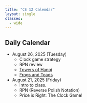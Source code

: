 ```yaml
---
title: "CS 12 Calendar"
layout: single
classes:
  - wide
---
```


## Daily Calendar

- August 26, 2025 (Tuesday)
    - Clock game strategy
    - RPN review
    - [Towers of Hanoi](https://www.mathsisfun.com/games/towerofhanoi.html)
    - [Frogs and Toads](https://data.bangtech.com/algorithm/switch_frogs_to_the_opposite_side.htm)
- August 21, 2025 (Friday)
    - Intro to class.
    - RPN (Reverse Polish Notation)
    - Price is Right: The Clock Game!
